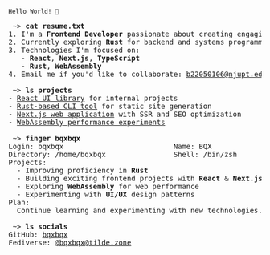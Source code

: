 `Hello World! 👋`

<pre>
 ~> <strong>cat resume.txt</strong>
1. I'm a <strong>Frontend Developer</strong> passionate about creating engaging web experiences.
2. Currently exploring <strong>Rust</strong> for backend and systems programming.
3. Technologies I'm focused on:
   - <strong>React</strong>, <strong>Next.js</strong>, <strong>TypeScript</strong>
   - <strong>Rust</strong>, <strong>WebAssembly</strong>
4. Email me if you'd like to collaborate: <a href="mailto:b22050106@njupt.edu.cn">b22050106@njupt.edu.cn</a>

 ~> <strong>ls projects</strong>
- <a href="#">React UI library</a> for internal projects
- <a href="#">Rust-based CLI tool</a> for static site generation
- <a href="#">Next.js web application</a> with SSR and SEO optimization
- <a href="#">WebAssembly performance experiments</a>

 ~> <strong>finger bqxbqx</strong>
Login: bqxbqx                          Name: BQX
Directory: /home/bqxbqx                Shell: /bin/zsh
Projects:
  - Improving proficiency in <strong>Rust</strong>
  - Building exciting frontend projects with <strong>React</strong> & <strong>Next.js</strong>
  - Exploring <strong>WebAssembly</strong> for web performance
  - Experimenting with <strong>UI/UX</strong> design patterns
Plan:
  Continue learning and experimenting with new technologies.

 ~> <strong>ls socials</strong>
GitHub: <a href="https://github.com/bqxbqx">bqxbqx</a>  
Fediverse: <a rel=me href="https://tilde.zone/@bqxbqx">@bqxbqx@tilde.zone</a>
</pre>

<!---
BQXBQX/BQXBQX is a ✨ special ✨ repository because its `README.md` (this file) appears on your GitHub profile.
You can click the Preview link to take a look at your changes.
--->
